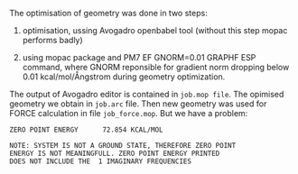 The optimisation of geometry was done in two steps:

1. optimisation, ussing Avogadro openbabel tool (without this step mopac performs badly)

2. using mopac package and PM7 EF GNORM=0.01 GRAPHF ESP command, where GNORM reponsible for gradient norm dropping below 0.01 kcal/mol/Ångstrom during geometry optimization.

The output of Avogadro editor is contained in ```job.mop file```. The opimised geometry we obtain in ```job.arc``` file. Then new geometry was used for FORCE calculation in file ```job_force.mop```. But we have a problem: 

```
ZERO POINT ENERGY      72.854 KCAL/MOL

NOTE: SYSTEM IS NOT A GROUND STATE, THEREFORE ZERO POINT
ENERGY IS NOT MEANINGFULL. ZERO POINT ENERGY PRINTED
DOES NOT INCLUDE THE  1 IMAGINARY FREQUENCIES
```
